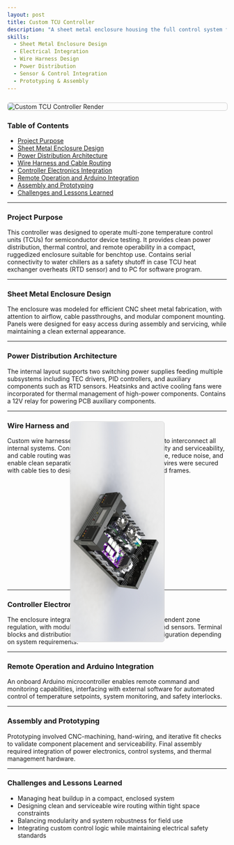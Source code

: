 ```yaml
---
layout: post
title: Custom TCU Controller
description: "A sheet metal enclosure housing the full control system for TCU operation. The assembly integrates switching power supplies, amplifiers, PID controllers, and custom wire harnesses, with an onboard Arduino microcontroller enabling remote connectivity and software integration for multi-zone thermal control."
skills:
  - Sheet Metal Enclosure Design
  - Electrical Integration
  - Wire Harness Design
  - Power Distribution
  - Sensor & Control Integration
  - Prototyping & Assembly
---
```


<img src="/projects/controller/Controller2.JPG" alt="Custom TCU Controller Render" width="700" style="display: block; margin: 1.5rem auto; border: 1px solid #ccc; border-radius: 6px;" />

### Table of Contents
- [Project Purpose](#project-purpose)
- [Sheet Metal Enclosure Design](#sheet-metal-enclosure-design)
- [Power Distribution Architecture](#power-distribution-architecture)
- [Wire Harness and Cable Routing](#wire-harness-and-cable-routing)
- [Controller Electronics Integration](#controller-electronics-integration)
- [Remote Operation and Arduino Integration](#remote-operation-and-arduino-integration)
- [Assembly and Prototyping](#assembly-and-prototyping)
- [Challenges and Lessons Learned](#challenges-and-lessons-learned)

---

### Project Purpose

This controller was designed to operate multi-zone temperature control units (TCUs) for semiconductor device testing. It provides clean power distribution, thermal control, and remote operability in a compact, ruggedized enclosure suitable for benchtop use. Contains serial connectivity to water chillers as a safety shutoff in case TCU heat exchanger overheats (RTD sensor) and to PC for software program. 

---

### Sheet Metal Enclosure Design

The enclosure was modeled for efficient CNC sheet metal fabrication, with attention to airflow, cable passthroughs, and modular component mounting. Panels were designed for easy access during assembly and servicing, while maintaining a clean external appearance.

---

### Power Distribution Architecture

The internal layout supports two switching power supplies feeding multiple subsystems including TEC drivers, PID controllers, and auxiliary components such as RTD sensors. Heatsinks and active cooling fans were incorporated for thermal management of high-power components. Contains a 12V relay for powering PCB auxiliary components.

---

### Wire Harness and Cable Routing

Custom wire harnesses were designed and fabricated to interconnect all internal systems. Connectors were selected for reliability and serviceability, and cable routing was optimized to prevent interference, reduce noise, and enable clean separation of power and signal lines. All wires were secured with cable ties to designed mounting slots on machined frames.

<img src="/_projects/controller/Controller2.JPG" 
     alt="Wire harness and cable routing in TCU Controller" 
     style="display: block; margin: 1.5rem auto; border: 1px solid #ccc; border-radius: 6px; max-height: 400px; width: auto; transform: rotate(90deg);" />

---

### Controller Electronics Integration

The enclosure integrates dual PID controllers for independent zone regulation, with modular output wiring to drive TECs and sensors. Terminal blocks and distribution boards allow for flexible reconfiguration depending on system requirements.

---

### Remote Operation and Arduino Integration

An onboard Arduino microcontroller enables remote command and monitoring capabilities, interfacing with external software for automated control of temperature setpoints, system monitoring, and safety interlocks.

---

### Assembly and Prototyping

Prototyping involved CNC-machining, hand-wiring, and iterative fit checks to validate component placement and serviceability. Final assembly required integration of power electronics, control systems, and thermal management hardware.

---

### Challenges and Lessons Learned

- Managing heat buildup in a compact, enclosed system  
- Designing clean and serviceable wire routing within tight space constraints  
- Balancing modularity and system robustness for field use  
- Integrating custom control logic while maintaining electrical safety standards

